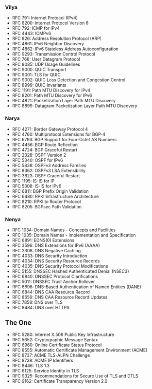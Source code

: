 ### Vilya

- RFC 791: Internet Protocol (IPv4)
- RFC 8200: Internet Protocol Version 6
- RFC 792: ICMP for IPv4
- RFC 4443: ICMPv6
- RFC 826: Address Resolution Protocol (ARP)
- RFC 4861: IPv6 Neighbor Discovery
- RFC 4862: IPv6 Stateless Address Autoconfiguration
- RFC 9293: Transmission Control Protocol
- RFC 768: User Datagram Protocol
- RFC 8085: UDP Usage Guidelines
- RFC 9000: QUIC Transport
- RFC 9001: TLS for QUIC
- RFC 9002: QUIC Loss Detection and Congestion Control
- RFC 8999: QUIC Invariants
- RFC 1191: Path MTU Discovery for IPv4
- RFC 8201: Path MTU Discovery for IPv6
- RFC 4821: Packetization Layer Path MTU Discovery
- RFC 8899: Datagram Packetization Layer Path MTU Discovery

### Narya

- RFC 4271: Border Gateway Protocol 4
- RFC 4760: Multiprotocol Extensions for BGP-4
- RFC 6793: BGP Support for Four-Octet AS Numbers
- RFC 4456: BGP Route Reflection
- RFC 4724: BGP Graceful Restart
- RFC 2328: OSPF Version 2
- RFC 5340: OSPF for IPv6
- RFC 5838: OSPFv3 Address Families
- RFC 8362: OSPFv3 LSA Extensibility
- RFC 3623: OSPF Graceful Restart
- RFC 1195: IS-IS for IP
- RFC 5308: IS-IS for IPv6
- RFC 6811: BGP Prefix Origin Validation
- RFC 6480: RPKI Infrastructure Architecture
- RFC 8210: RPKI to Router Protocol
- RFC 8205: BGPsec Path Validation

### Nenya

- RFC 1034: Domain Names - Concepts and Facilities
- RFC 1035: Domain Names - Implementation and Specification
- RFC 6891: EDNS(0) Extensions
- RFC 3596: DNS Extensions for IPv6 (AAAA)
- RFC 2308: DNS Negative Caching
- RFC 4033: DNS Security Introduction
- RFC 4034: DNS Security Resource Records
- RFC 4035: DNS Security Protocol Modifications
- RFC 5155: DNSSEC Hashed Authenticated Denial (NSEC3)
- RFC 6840: DNSSEC Protocol Clarifications
- RFC 5011: DNSSEC Trust Anchor Rollover
- RFC 6698: DNS-Based Authentication of Named Entities (DANE)
- RFC 6844: DNS CAA Resource Record
- RFC 8659: DNS CAA Resource Record Updates
- RFC 7858: DNS over TLS
- RFC 8484: DNS over HTTPS

## The One

- RFC 5280: Internet X.509 Public Key Infrastructure
- RFC 5652: Cryptographic Message Syntax
- RFC 6960: Online Certificate Status Protocol
- RFC 8555: Automatic Certificate Management Environment (ACME)
- RFC 8737: ACME TLS-ALPN Challenge
- RFC 8738: ACME IP Identifiers
- RFC 8446: TLS 1.3
- RFC 6125: Service Identity in TLS
- RFC 9325: Recommendations for Secure Use of TLS and DTLS
- RFC 9162: Certificate Transparency Version 2.0
